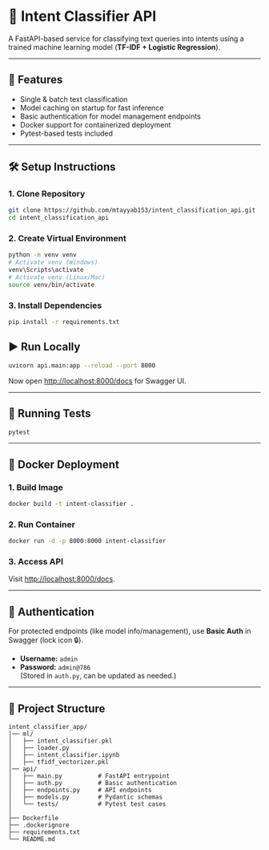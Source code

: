 # 📌 Intent Classifier API  

A FastAPI-based service for classifying text queries into intents using a trained machine learning model (**TF-IDF + Logistic Regression**).  

---

## 🚀 Features  
- Single & batch text classification  
- Model caching on startup for fast inference  
- Basic authentication for model management endpoints  
- Docker support for containerized deployment  
- Pytest-based tests included 

---

## 🛠️ Setup Instructions  

### 1. Clone Repository  
```bash
git clone https://github.com/mtayyab153/intent_classification_api.git
cd intent_classification_api
```

### 2. Create Virtual Environment  
```bash
python -m venv venv
# Activate venv (Windows)
venv\Scripts\activate
# Activate venv (Linux/Mac)
source venv/bin/activate
```

### 3. Install Dependencies  
```bash
pip install -r requirements.txt
```

## ▶️ Run Locally  

```bash
uvicorn api.main:app --reload --port 8000
```

Now open [http://localhost:8000/docs](http://localhost:8000/docs) for Swagger UI.  

---

## 🧪 Running Tests  

```bash
pytest
```

---

## 🐳 Docker Deployment  

### 1. Build Image  
```bash
docker build -t intent-classifier .
```

### 2. Run Container  
```bash
docker run -d -p 8000:8000 intent-classifier
```

### 3. Access API  
Visit [http://localhost:8000/docs](http://localhost:8000/docs).  

---

## 🔑 Authentication  

For protected endpoints (like model info/management), use **Basic Auth** in Swagger (lock icon 🔒).  

- **Username:** `admin`  
- **Password:** `admin@786`  
(Stored in `auth.py`, can be updated as needed.)  

---

## 📂 Project Structure  

```
intent_classifier_app/
│── ml/
│   ├── intent_classifier.pkl          
│   ├── loader.py
│   ├── intent_classifier.ipynb          
│   ├── tfidf_vectorizer.pkl     
│── api/
│   ├── main.py          # FastAPI entrypoint
│   ├── auth.py          # Basic authentication
│   ├── endpoints.py     # API endpoints
│   ├── models.py        # Pydantic schemas
│   └── tests/           # Pytest test cases
│
├── Dockerfile
├── .dockerignore
├── requirements.txt
└── README.md
```
